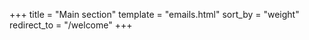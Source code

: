 +++
title = "Main section"
template = "emails.html"
sort_by = "weight"
redirect_to = "/welcome"
+++
